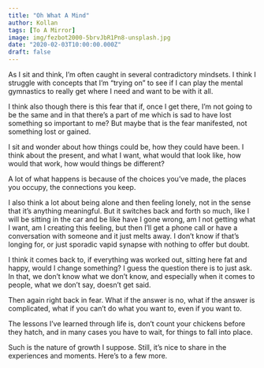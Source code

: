 ```yaml
---
title: "Oh What A Mind"
author: Kollan
tags: [To A Mirror]
image: img/fezbot2000-5brvJbR1Pn8-unsplash.jpg
date: "2020-02-03T10:00:00.000Z"
draft: false
---
```


As I sit and think, I’m often caught in several contradictory mindsets. I think I struggle with concepts that I’m “trying on” to see if I can play the mental gymnastics to really get where I need and want to be with it all.

I think also though there is this fear that if, once I get there, I’m not going to be the same and in that there’s a part of me which is sad to have lost something so important to me? But maybe that is the fear manifested, not something lost or gained.

I sit and wonder about how things could be, how they could have been. I think about the present, and what I want, what would that look like, how would that work, how would things be different?

A lot of what happens is because of the choices you’ve made, the places you occupy, the connections you keep.

I also think a lot about being alone and then feeling lonely, not in the sense that it’s anything meaningful. But it switches back and forth so much, like I will be sitting in the car and be like have I gone wrong, am I not getting what I want, am I creating this feeling, but then I’ll get a phone call or have a conversation with someone and it just melts away. I don’t know if that’s longing for, or just sporadic vapid synapse with nothing to offer but doubt.

I think it comes back to, if everything was worked out, sitting here fat and happy, would I change something? I guess the question there is to just ask. In that, we don’t know what we don’t know, and especially when it comes to people, what we don’t say, doesn’t get said.

Then again right back in fear. What if the answer is no, what if the answer is complicated, what if you can’t do what you want to, even if you want to.

The lessons I’ve learned through life is, don’t count your chickens before they hatch, and in many cases you have to wait, for things to fall into place.

Such is the nature of growth I suppose. Still, it’s nice to share in the experiences and moments. Here’s to a few more.
